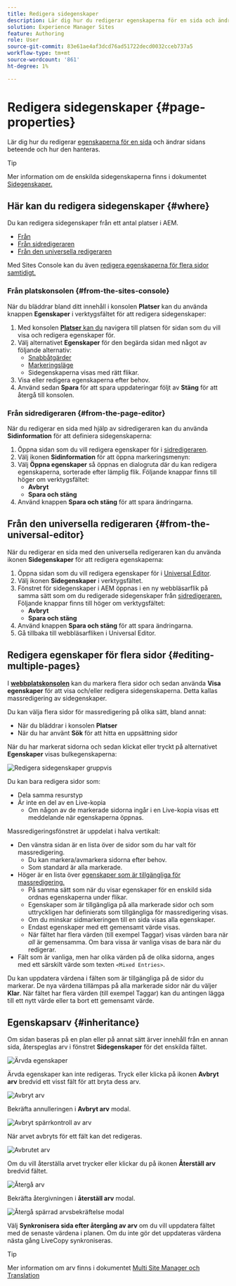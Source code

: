 ```yaml
---
title: Redigera sidegenskaper
description: Lär dig hur du redigerar egenskaperna för en sida och ändrar sidans beteende och hur den hanteras.
solution: Experience Manager Sites
feature: Authoring
role: User
source-git-commit: 83e61ae4af3dcd76ad51722decd0032cceb737a5
workflow-type: tm+mt
source-wordcount: '861'
ht-degree: 1%

---
```



# Redigera sidegenskaper {#page-properties}

Lär dig hur du redigerar [egenskaperna för en sida](/help/sites-cloud/authoring/sites-console/page-properties.md) och ändrar sidans beteende och hur den hanteras.

>[!TIP]
>
>Mer information om de enskilda sidegenskaperna finns i dokumentet [Sidegenskaper.](/help/sites-cloud/authoring/sites-console/page-properties.md)

## Här kan du redigera sidegenskaper {#where}

Du kan redigera sidegenskaper från ett antal platser i AEM.

* [Från ](#from-the-sites-console)
* [Från sidredigeraren](#from-the-page-editor)
* [Från den universella redigeraren](#from-the-universal-editor)

Med Sites Console kan du även [redigera egenskaperna för flera sidor samtidigt.](#editing-multiple-pages)

### Från platskonsolen {#from-the-sites-console}

När du bläddrar bland ditt innehåll i konsolen **Platser** kan du använda knappen **Egenskaper** i verktygsfältet för att redigera sidegenskaper:

1. Med konsolen [**Platser** kan du](/help/sites-cloud/authoring/sites-console/introduction.md) navigera till platsen för sidan som du vill visa och redigera egenskaper för.
1. Välj alternativet **Egenskaper** för den begärda sidan med något av följande alternativ:
   * [Snabbåtgärder](/help/sites-cloud/authoring/basic-handling.md#quick-actions)
   * [Markeringsläge](/help/sites-cloud/authoring/basic-handling.md#selecting-resources)
   * Sidegenskaperna visas med rätt flikar.
1. Visa eller redigera egenskaperna efter behov.
1. Använd sedan **Spara** för att spara uppdateringar följt av **Stäng** för att återgå till konsolen.

### Från sidredigeraren {#from-the-page-editor}

När du redigerar en sida med hjälp av sidredigeraren kan du använda **Sidinformation** för att definiera sidegenskaperna:

1. Öppna sidan som du vill redigera egenskaper för i [sidredigeraren](/help/sites-cloud/authoring/page-editor/introduction.md).
1. Välj ikonen **Sidinformation** för att öppna markeringsmenyn:
1. Välj **Öppna egenskaper** så öppnas en dialogruta där du kan redigera egenskaperna, sorterade efter lämplig flik. Följande knappar finns till höger om verktygsfältet:
   * **Avbryt**
   * **Spara och stäng**
1. Använd knappen **Spara och stäng** för att spara ändringarna.

## Från den universella redigeraren {#from-the-universal-editor}

När du redigerar en sida med den universella redigeraren kan du använda ikonen **Sidegenskaper** för att redigera egenskaperna:

1. Öppna sidan som du vill redigera egenskaper för i [Universal Editor](/help/sites-cloud/authoring/universal-editor/authoring.md#page-properties).
1. Välj ikonen **Sidegenskaper** i verktygsfältet.
1. Fönstret för sidegenskaper i AEM öppnas i en ny webbläsarflik på samma sätt som om du redigerade sidegenskaper från [sidredigeraren.](#from-the-page-editor) Följande knappar finns till höger om verktygsfältet:
   * **Avbryt**
   * **Spara och stäng**
1. Använd knappen **Spara och stäng** för att spara ändringarna.
1. Gå tillbaka till webbläsarfliken i Universal Editor.

## Redigera egenskaper för flera sidor {#editing-multiple-pages}

I [**webbplatskonsolen**](/help/sites-cloud/authoring/sites-console/introduction.md) kan du markera flera sidor och sedan använda **Visa egenskaper** för att visa och/eller redigera sidegenskaperna. Detta kallas massredigering av sidegenskaper.

Du kan välja flera sidor för massredigering på olika sätt, bland annat:

* När du bläddrar i konsolen **Platser**
* När du har använt **Sök** för att hitta en uppsättning sidor

När du har markerat sidorna och sedan klickat eller tryckt på alternativet **Egenskaper** visas bulkegenskaperna:

![Redigera sidegenskaper gruppvis](/help/sites-cloud/authoring/assets/page-properties-bulk-edit.png)

Du kan bara redigera sidor som:

* Dela samma resurstyp
* Är inte en del av en Live-kopia
   * Om någon av de markerade sidorna ingår i en Live-kopia visas ett meddelande när egenskaperna öppnas.

Massredigeringsfönstret är uppdelat i halva vertikalt:

* Den vänstra sidan är en lista över de sidor som du har valt för massredigering.
   * Du kan markera/avmarkera sidorna efter behov.
   * Som standard är alla markerade.
* Höger är en lista över [egenskaper som är tillgängliga för massredigering.](/help/implementing/developing/extending/bulk-editor.md)
   * På samma sätt som när du visar egenskaper för en enskild sida ordnas egenskaperna under flikar.
   * Egenskaper som är tillgängliga på alla markerade sidor och som uttryckligen har definierats som tillgängliga för massredigering visas.
   * Om du minskar sidmarkeringen till en sida visas alla egenskaper.
   * Endast egenskaper med ett gemensamt värde visas.
   * När fältet har flera värden (till exempel Taggar) visas värden bara när *all* är gemensamma. Om bara vissa är vanliga visas de bara när du redigerar.
* Fält som är vanliga, men har olika värden på de olika sidorna, anges med ett särskilt värde som texten `<Mixed Entries>`.

Du kan uppdatera värdena i fälten som är tillgängliga på de sidor du markerar. De nya värdena tillämpas på alla markerade sidor när du väljer **Klar**. När fältet har flera värden (till exempel Taggar) kan du antingen lägga till ett nytt värde eller ta bort ett gemensamt värde.

## Egenskapsarv {#inheritance}

Om sidan baseras på en plan eller på annat sätt ärver innehåll från en annan sida, återspeglas arv i fönstret **Sidegenskaper** för det enskilda fältet.

![Ärvda egenskaper](assets/property-inhertiance.png)

Ärvda egenskaper kan inte redigeras. Tryck eller klicka på ikonen **Avbryt arv** bredvid ett visst fält för att bryta dess arv.

![Avbryt arv](assets/cancel-inheritance.png)

Bekräfta annulleringen i **Avbryt arv** modal.

![Avbryt spärrkontroll av arv](assets/cancel-inheriance-confirmation.png)

När arvet avbryts för ett fält kan det redigeras.

![Avbrutet arv](assets/property-inheritance-broken.png)

Om du vill återställa arvet trycker eller klickar du på ikonen **Återställ arv** bredvid fältet.

![Återgå arv](assets/revert-inheritance.png)

Bekräfta återgivningen i **återställ arv** modal.

![Återgå spärrad arvsbekräftelse modal](assets/revert-inhertiance-confirmation.png)

Välj **Synkronisera sida efter återgång av arv** om du vill uppdatera fältet med de senaste värdena i planen. Om du inte gör det uppdateras värdena nästa gång LiveCopy synkroniseras.

>[!TIP]
>
>Mer information om arv finns i dokumentet [Multi Site Manager och Translation](/help/sites-cloud/administering/msm-and-translation.md)
